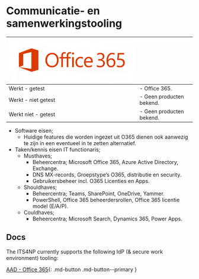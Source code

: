 # Communicatie- en samenwerkingstooling

| ![Logo O365](../assets/images/itsppt/logo_O365.png) ||
| --- | --- |
| Werkt - getest | - Office 365. |
| Werkt - niet getest | - Geen producten bekend. |
| Werkt niet - getest | - Geen producten bekend. |

- Software eisen;
    - Huidige features die worden ingezet uit O365 dienen ook aanwezig te zijn in een eventueel in te zetten alternatief.
- Taken/kennis eisen IT functionaris;
    - Musthaves;
        - Beheercentra; Microsoft Office 365, Azure Active Directory, Exchange.
        - DNS MX-records, Groepstype’s O365, distributie en security.
        - Gebruikersbeheer incl. O365 Licenties en Apps.
    - Shouldhaves;
        - Beheercentra; Teams, SharePoint, OneDrive, Yammer.
        - PowerShell, Office 365 beheerdersrollen, Office 365 licentie model (E/A/P).
    - Couldhaves;
        - Beheercentra; Microsoft Search, Dynamics 365, Power Apps\.

## Docs

The ITS4NP currently supports the following IdP (& secure work environment) tooling:  

[AAD - Office 365](office365){: .md-button .md-button--primary }